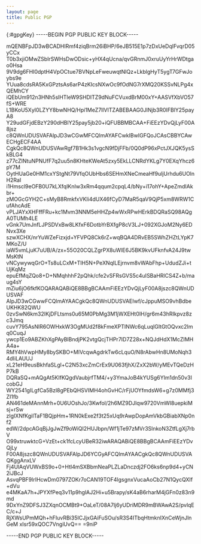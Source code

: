 ```yaml
---
layout: page
title: Public PGP
---
```


{:#gpgKey}
-----BEGIN PGP PUBLIC KEY BLOCK-----

mQENBFpJD3wBCADHIRmf4ziqBrm26iBHP/6eJB515E1p7zDxUeDqlFvqrD05yCCx
T0b3xjiOMwZSbIrSWHsDwODsic+yHX4qUcna/qvGRnmJ0xruUyYrHrWDtgao0Hsa
9V9dg6FHI0dptH4VpOCtue7BVNpLeFweuwqtNlQz+LkblgHyT5ygT7GFwJoybs9e
YUua8cdsRA5KxGPztsAs6arP4zKIcsNXwOc9fOdNG7rXMQ20KSSvNLPg4xQEMhCY
iQEbUm912n3HNh5slHTIeW9SHDITZ9dNuFCVuxdBrM00xY+AASVfXbVO57fS+WRE
L1BKoU5XyI0LZYY8bwNHQ/Hpi1MeZ7llVITZABEBAAG0JlNjb3R0IFBlY25payA8
Y29udGFjdEBzY290dHBlY25pay5jb20+iQFUBBMBCAA+FiEEzYDvQjLyF00A8jsz
c8QWnUDUSVAFAlpJD3wCGwMFCQlmAYAFCwkIBwIGFQoJCAsCBBYCAwECHgECF4AA
CgkQc8QWnUDUSVAwRgf7B1Hk3s1vgcN9fDjFFb/0Q0dP96xPctJXJQK5ysSkBLG4
z77cZINtuNPNUfF7q2uu5n8KHteKWeAt5zxy5EkLLCNRdYKLg7Y0EXqYhcz6pY7M
OytHUaGe0HM1cxYStgNt79VfqOUbHbs6SEHmXNeCmeaHf9uljUrhdu6UOlnH2RaI
i1Hmscl9eOFB0U7kLXfqlKnIw3xRm4qqum2cpqL4/bNy+i17ohY+ApeZmdIAkbr+
zMOGcGYH2C+sMyB8RmkfxVKIi4dUX46fCyD7MaR5qaV9QjP5xm8WRW1CufAhcAdE
vPLJAYxXHFffFRu+kc1Mvm3NNM5eHHZp4wWxRPwHErkBDQRaSQ98AQgA0TUMh4LE
vGnk7UmJnfLJPSDVxBw8LKfxF6DotbYrBXfgP8cV3LJ+092XGJoM2Ny6EDNvx3Xe
szwXCHX/nrYuWZeFizxjd+YFVPQ8Ck6rZ+wqBQA4DRvEB5SWhZHZtLYpK7MKoZ/U
iaW5vmLjuK7uUB/A/zx+55O20CQLZgrPX8uWlE6J5BK9kvUFknfvA24J9twMsKtN
vNCywywqGrO+Ts8uLCxM+TIH5N+PeXNqILEjrnvm8vWAbFhp+UdudZJi+tUjKqMz
epuEfMqZQo8+D+NMqhhhF2pQhk/cfe2vSFRsGVS5c4uISBaHRlCS4Z+b/maug4sY
mZiu6jO6fkfKOQARAQABiQE8BBgBCAAmFiEEzYDvQjLyF00A8jszc8QWnUDUSVAF
AlpJD3wCGwwFCQlmAYAACgkQc8QWnUDUSVAEIwf/cJppuMSO9vhBdbeUKHK82QWU
0zvSwN6km32IKjDFLtsms0u65M0PbMg3M1jWXEHt0IH/gr6m43hRIkpvz8zc3Jmq
cuvY795AsNlR6OWHxkW3OgMUd2f8kFmeXPTINWc6qLuqlGltGtOQvxc2Imq0CuqJ
ywcp1Eo9ABZKhXgPAyBlBndjPK2vtgQcjTHPr7ID7Z28x+NQJdHdX1McZIMHA4a+
RMY4hVwpHMy8bySKBO+MlVcqwAgdrkTw6cLquO/N8rAbwHn8UMoNqh34dIiLAUUJ
xL21eH9eusBkhfaSLgl+C2N53xcZmCrEx9U063fjhX/ZxX2bW/yMEvTQeDzHP7kB
DQRaSQ+mAQgAt5KIfKQgdVaubjrfTM4/+y3YmaJoB4kYUSg6YIm1dn50v3IcobGJ
WY2541gILgfCa5Bzl8gPEbQHSVIMH4ohGvHC/rFjUOYfmdsW6+g7z0MMfj3ZI1fb
AN461deMAnnMrh+0U6UOshJo/3Kwfol/2h6MZ9DJlqw9720VmWI8uepkiMsj+rSw
zIgIXNfKgilTaF1BQjpHm+1RN0kExe2f3t25xUq9rAwpDopAmVkbGBiabXNp0nf2
edW/2dpcAGqBjJgJwZf9oWiQI2HUJbpn/Wf1jTe97zMVr3SlnkoN3ZtfLgXj7rbV
O99xtruwktcG+VzEt+ck1fcLcyUBeR32iwARAQABiQE8BBgBCAAmFiEEzYDvQjLy
F00A8jszc8QWnUDUSVAFAlpJD6YCGyAFCQlmAYAACgkQc8QWnUDUSVAQKggAnxLV
Fj4UlAqVUWxBS9o+0+Htl4mSXBbmNeaPLZLaDnczdj2FO6ks6np9d4+yCN2iJBcJ
AsvqPBF9lrIHcwDm0797ZOKr7oCAN19TOF4lgsgnxVucaAoCb27N1QycQXIf+dVu
e4MKaA7h+JPYXfPeq3v11p9hglAJ2Hi+u5Brapy/sK4aB6rharM4jGFn0z83n9md
9DxYnZ9DFSJ3ZXqnOCMBt9+OaLeT/08A7lj6yUDriMDR9mBWAwA2S/pvlqEC/c+J
RjXWsUPmMQh+hFIuvRBi35ICJjxGAiFuSOu/sR3S4ITbqHtmknIXnCeWjnJlnGeM
xIsr59xQOC7VngiUvQ==
=9niP

-----END PGP PUBLIC KEY BLOCK-----
